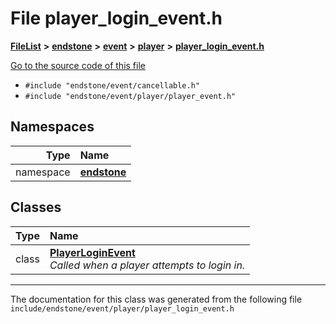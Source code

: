

# File player\_login\_event.h



[**FileList**](files.md) **>** [**endstone**](dir_6cf277b678674f97c7a2b6b3b2447b33.md) **>** [**event**](dir_f1d783c0ad83ee143d16e768ebca51c8.md) **>** [**player**](dir_7c05c37b25e9c9eccd9c63c2d313ba28.md) **>** [**player\_login\_event.h**](player__login__event_8h.md)

[Go to the source code of this file](player__login__event_8h_source.md)



* `#include "endstone/event/cancellable.h"`
* `#include "endstone/event/player/player_event.h"`













## Namespaces

| Type | Name |
| ---: | :--- |
| namespace | [**endstone**](namespaceendstone.md) <br> |


## Classes

| Type | Name |
| ---: | :--- |
| class | [**PlayerLoginEvent**](classendstone_1_1PlayerLoginEvent.md) <br>_Called when a player attempts to login in._  |



















































------------------------------
The documentation for this class was generated from the following file `include/endstone/event/player/player_login_event.h`

